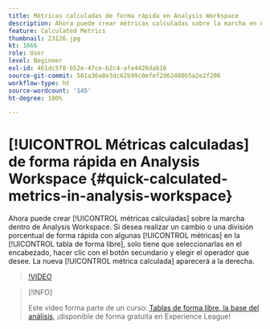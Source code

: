 ```yaml
---
title: Métricas calculadas de forma rápida en Analysis Workspace
description: Ahora puede crear métricas calculadas sobre la marcha en Analysis Workspace.  Si desea realizar un cambio o una división porcentual de forma rápida con algunas métricas en la tabla de forma libre, solo tiene que seleccionarlas en el encabezado, hacer clic con el botón secundario y elegir el operador que desee. La nueva métrica calculada aparecerá a la derecha.
feature: Calculated Metrics
thumbnail: 23126.jpg
kt: 1666
role: User
level: Beginner
exl-id: 461dc5f8-b52e-47ce-b2c4-afe4426dab16
source-git-commit: 561a36a8e3dc62b99c0efef2d62480b5a2e2f206
workflow-type: ht
source-wordcount: '145'
ht-degree: 100%

---
```


# [!UICONTROL Métricas calculadas] de forma rápida en Analysis Workspace {#quick-calculated-metrics-in-analysis-workspace}

Ahora puede crear [!UICONTROL métricas calculadas] sobre la marcha dentro de Analysis Workspace.  Si desea realizar un cambio o una división porcentual de forma rápida con algunas [!UICONTROL métricas] en la [!UICONTROL tabla de forma libre], solo tiene que seleccionarlas en el encabezado, hacer clic con el botón secundario y elegir el operador que desee.  La nueva [!UICONTROL métrica calculada] aparecerá a la derecha.

>[!VIDEO](https://video.tv.adobe.com/v/23126/?quality=12)

>[!INFO]
>
> Este vídeo forma parte de un curso: [Tablas de forma libre, la base del análisis](https://experienceleague.adobe.com/?recommended=Analytics-U-1-2020.3), ¡disponible de forma gratuita en Experience League!
